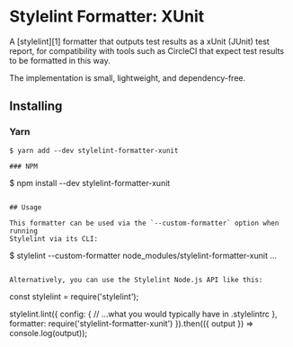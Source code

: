 # Stylelint Formatter: XUnit

A [stylelint][1] formatter that outputs test results as a xUnit (JUnit)
test report, for compatibility with tools such as CircleCI that expect
test results to be formatted in this way.

The implementation is small, lightweight, and dependency-free.

## Installing

### Yarn

```
$ yarn add --dev stylelint-formatter-xunit

### NPM

```
$ npm install --dev stylelint-formatter-xunit
```

## Usage

This formatter can be used via the `--custom-formatter` option when running
Stylelint via its CLI:

```
$ stylelint --custom-formatter node_modules/stylelint-formatter-xunit ...
```

Alternatively, you can use the Stylelint Node.js API like this:

```
const stylelint = require('stylelint');

stylelint.lint({
  config: {
    // ...what you would typically have in .stylelintrc
  },
  formatter: require('stylelint-formatter-xunit')
}).then(({ output }) => console.log(output));
```
